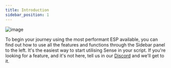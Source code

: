 ```yaml
---
title: Introduction
sidebar_position: 1
---
```


![image](/img/sense/SenseBanner.png)

To begin your journey using the most performant ESP available, you can find out how to use all the features and functions through the Sidebar panel to the left. It's the easiest way to start utilising Sense in your script. If you're looking for a feature, and it's not here, tell us in our [Discord](https://discord.gg/sirius) and we'll get to it.
